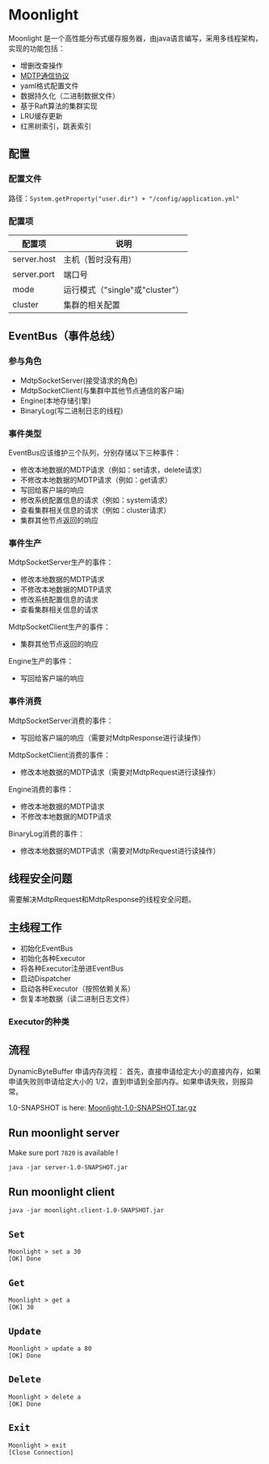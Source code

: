 # Moonlight

Moonlight 是一个高性能分布式缓存服务器，由java语言编写，采用多线程架构，实现的功能包括：

- 增删改查操作
- [MDTP通信协议](MDTP.md)
- yaml格式配置文件
- 数据持久化（二进制数据文件）
- 基于Raft算法的集群实现
- LRU缓存更新
- 红黑树索引，跳表索引

## 配置

### 配置文件

路径：`System.getProperty("user.dir") + "/config/application.yml"`

### 配置项

|配置项|说明|
|---|---|
|server.host|主机（暂时没有用）|
|server.port|端口号|
|mode|运行模式（"single"或"cluster"）|
|cluster|集群的相关配置|

## EventBus（事件总线）

### 参与角色

- MdtpSocketServer(接受请求的角色)
- MdtpSocketClient(与集群中其他节点通信的客户端)
- Engine(本地存储引擎)
- BinaryLog(写二进制日志的线程)

### 事件类型

EventBus应该维护三个队列，分别存储以下三种事件：

- 修改本地数据的MDTP请求（例如：set请求，delete请求）
- 不修改本地数据的MDTP请求（例如：get请求）
- 写回给客户端的响应
- 修改系统配置信息的请求（例如：system请求）
- 查看集群相关信息的请求（例如：cluster请求）
- 集群其他节点返回的响应

### 事件生产

MdtpSocketServer生产的事件：
- 修改本地数据的MDTP请求
- 不修改本地数据的MDTP请求
- 修改系统配置信息的请求
- 查看集群相关信息的请求

MdtpSocketClient生产的事件：
- 集群其他节点返回的响应

Engine生产的事件：
- 写回给客户端的响应

### 事件消费

MdtpSocketServer消费的事件：
- 写回给客户端的响应（需要对MdtpResponse进行读操作）

MdtpSocketClient消费的事件：
- 修改本地数据的MDTP请求（需要对MdtpRequest进行读操作）

Engine消费的事件：
- 修改本地数据的MDTP请求
- 不修改本地数据的MDTP请求

BinaryLog消费的事件：
- 修改本地数据的MDTP请求（需要对MdtpRequest进行读操作）


## 线程安全问题

需要解决MdtpRequest和MdtpResponse的线程安全问题。

## 主线程工作

- 初始化EventBus
- 初始化各种Executor
- 将各种Executor注册进EventBus
- 启动Dispatcher
- 启动各种Executor（按照依赖关系）
- 恢复本地数据（读二进制日志文件）

### Executor的种类

## 流程

DynamicByteBuffer 申请内存流程： 首先，直接申请给定大小的直接内存，如果申请失败则申请给定大小的 1/2，直到申请到全部内存。如果申请失败，则报异常。

1.0-SNAPSHOT is here: [Moonlight-1.0-SNAPSHOT.tar.gz](https://github.com/ECUST-CST163-ZhangBaiLi/Moonlight/releases/download/1.0-SNAPSHOT/Moonlight-1.0-SNAPSHOT.tar.gz)

## Run moonlight server

Make sure port `7820` is available !

```shell
java -jar server-1.0-SNAPSHOT.jar
```

## Run moonlight client
```shell
java -jar moonlight.client-1.0-SNAPSHOT.jar
```

## `Set`
```shell
Moonlight > set a 30
[OK] Done
```

## `Get`
```shell
Moonlight > get a
[OK] 30
```

## `Update`
```shell
Moonlight > update a 80
[OK] Done
```

## `Delete`
```shell
Moonlight > delete a
[OK] Done
```

## `Exit`
```shell
Moonlight > exit
[Close Connection]
```

